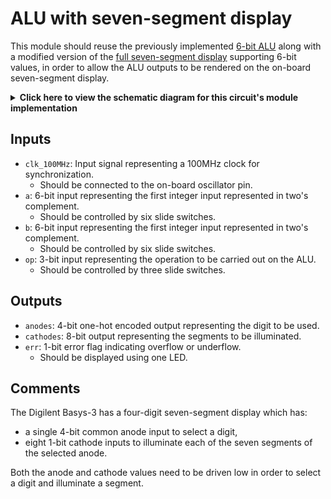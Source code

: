 # ALU with seven-segment display

This module should reuse the previously implemented [6-bit ALU](../../combinational/5-arithmetic-logic-unit/) 
along with a modified version of the [full seven-segment display](../sequential/2-full-seven-segment-display/)
supporting 6-bit values, in order to allow the ALU outputs to be rendered on the on-board seven-segment display.

<details>
<summary>
    <b>Click here to view the schematic diagram for this circuit's module implementation</b>
</summary>
<p>
    <br/>
    <img src="schematic.png"/>
</p>
</details>

## Inputs

- `clk_100MHz`: Input signal representing a 100MHz clock for synchronization.
  - Should be connected to the on-board oscillator pin.
- `a`: 6-bit input representing the first integer input represented in two's complement.
  - Should be controlled by six slide switches.
- `b`: 6-bit input representing the first integer input represented in two's complement.
  - Should be controlled by six slide switches.
- `op`: 3-bit input representing the operation to be carried out on the ALU.
  - Should be controlled by three slide switches.

## Outputs

- `anodes`: 4-bit one-hot encoded output representing the digit to be used.
- `cathodes`: 8-bit output representing the segments to be illuminated.
- `err`: 1-bit error flag indicating overflow or underflow.
  - Should be displayed using one LED.

## Comments

The Digilent Basys-3 has a four-digit seven-segment display which has:

- a single 4-bit common anode input to select a digit,
- eight 1-bit cathode inputs to illuminate each of the seven segments of the selected anode.

Both the anode and cathode values need to be driven low in order to select a digit and illuminate a segment.
